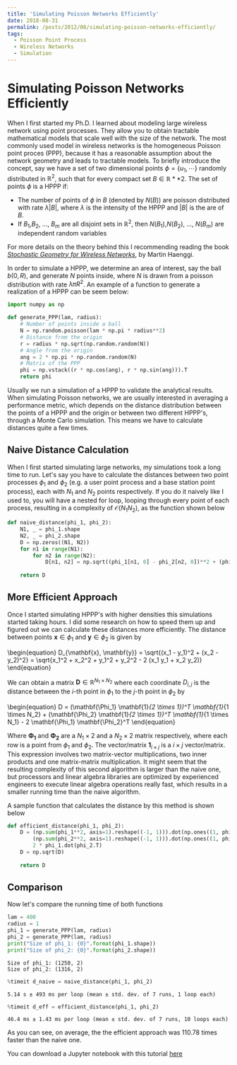 ```yaml
---
title: 'Simulating Poisson Networks Efficiently'
date: 2018-08-31
permalink: /posts/2012/08/simulating-poisson-networks-efficiently/
tags:
  - Poisson Point Process
  - Wireless Networks
  - Simulation
---
```


# Simulating Poisson Networks Efficiently


When I first started my Ph.D. I learned about modeling large wireless network using point processes. They allow you to obtain tractable mathematical models that scale well with the size of the network. The most commonly used model in wireless networks is the homogeneous Poisson point proces (PPP), because it has a reasonable assumption about the network geometry and leads to tractable models. To briefly introduce the concept, say we have a set of two dimensional points $\phi = \{u_1, \cdots\}$ randomly distributed in $\mathbb{R}^2$, such that for every compact set $B \in \mathbb{R}**2$. The set of points $\phi$ is a HPPP if: 

* The number of points of $\phi$ in $B$ (denoted by $N(B)$) are poisson distributed with rate $\lambda |B|$, where $\lambda$ is the intensity of the HPPP and $|B|$ is the are of $B$.
* If $B_1$,$B_2$, ..., $B_m$ are all disjoint sets in $\mathbb{R}^2$, then $N(B_1)$,$N(B_2)$, ..., $N(B_m)$ are independent random variables

For more details on the theory behind this I recommending reading the book [*Stochastic Geometry for Wireless Networks*](https://www.amazon.ca/Stochastic-Geometry-Wireless-Networks-Professor/dp/1107014697/ref=sr_1_1?ie=UTF8&qid=1535753229&sr=8-1&keywords=stochastic+geometry+for+wireless+networks), by Martin Haenggi.

In order to simulate a HPPP, we determine an area of interest, say the ball $b(0,R)$, and generate $N$ points inside, where $N$ is drawn from a poisson distribution with rate $\lambda \pi R^2$. An example of a function to generate a realization of a HPPP can be seem below:


```python
import numpy as np

def generate_PPP(lam, radius):
    # Number of points inside a ball
    N = np.random.poisson(lam * np.pi * radius**2)
    # Distance from the origin
    r = radius * np.sqrt(np.random.random(N))
    # Angle from the origin
    ang = 2 * np.pi * np.random.random(N)
    # Matrix of the PPP
    phi = np.vstack((r * np.cos(ang), r * np.sin(ang))).T
    return phi
```

Usually we run a simulation of a HPPP to validate the analytical results. When simulating Poisson networks, we are usually interested in averaging a performance metric, which depends on the distance distribution between the points of a HPPP and the origin or between two different HPPP's, through a Monte Carlo simulation. This means we have to calculate distances quite a few times. 

## Naive Distance Calculation

When I first started simulating large networks, my simulations took a long time to run. Let's say you have to calculate the distances between two point processes $\phi_1$ and $\phi_2$ (e.g. a user point process and a base station point process), each with $N_1$ and $N_2$ points respectively. If you do it naively like I used to, you will have a nested for loop, looping through every point of each process, resulting in a complexity of $\mathcal{O}(N_1 N_2)$, as the function shown below


```python
def naive_distance(phi_1, phi_2):
    N1, _ = phi_1.shape
    N2, _ = phi_2.shape
    D = np.zeros((N1, N2))
    for n1 in range(N1):
        for n2 in range(N2):
            D[n1, n2] = np.sqrt((phi_1[n1, 0] - phi_2[n2, 0])**2 + (phi_1[n1, 1] - phi_2[n2, 1])**2)
            
    return D
```

## More Efficient Approach

Once I started simulating HPPP's with higher densities this simulations started taking hours. I did some research on how to speed them up and figured out we can calculate these distances more efficiently. The distance between points $\mathbf{x} \in \phi_1$ and $\mathbf{y} \in \phi_2$ is given by

\begin{equation}
D_{\mathbf{x}, \mathbf{y}} = \sqrt{(x_1 - y_1)^2 + (x_2 - y_2)^2} = \sqrt{x_1^2 + x_2^2 + y_1^2 + y_2^2 - 2 (x_1 y_1 + x_2 y_2)}
\end{equation}

We can obtain a matrix $\mathbf{D} \in \mathbb{R}^{N_1 \times N_2}$ where each coordinate $D_{i, j}$ is the distance between the $i$-th point in $\phi_1$ to the $j$-th point in $\phi_2$ by

\begin{equation}
D = (\mathbf{\Phi_1} \mathbf{1}_{2 \times 1})^T \mathbf{1}_{1 \times N_2} + (\mathbf{\Phi_2} \mathbf{1}_{2 \times 1})^T \mathbf{1}_{1 \times N_1} - 2 \mathbf{\Phi_1} \mathbf{\Phi_2}^T
\end{equation}

Where $\mathbf{\Phi_1}$ and $\mathbf{\Phi_2}$ are a $N_1 \times 2$ and a $N_2 \times 2$ matrix respectively, where each row is a point from $\phi_1$ and $\phi_2$. The vector/matrix $\mathbf{1}_{i \times j}$ is a $i \times j$ vector/matrix. This expression involves two matrix-vector multiplications, two inner products and one matrix-matrix multiplication. It might seem that the resulting complexity of this second algorithm is larger than the naive one, but processors and linear algebra libraries are optimized by experienced engineers to execute linear algebra operations really fast, which results in a smaller running time than the naive algorithm. 

A sample function that calculates the distance by this method is shown below


```python
def efficient_distance(phi_1, phi_2):
    D = (np.sum(phi_1**2, axis=1).reshape((-1, 1))).dot(np.ones((1, phi_2.shape[0]))) + \
        (np.sum(phi_2**2, axis=1).reshape((-1, 1))).dot(np.ones((1, phi_1.shape[0]))).T - \
        2 * phi_1.dot(phi_2.T)
    D = np.sqrt(D)
    
    return D
```

## Comparison

Now let's compare the running time of both functions


```python
lam = 400
radius = 1
phi_1 = generate_PPP(lam, radius)
phi_2 = generate_PPP(lam, radius)
print("Size of phi_1: {0}".format(phi_1.shape))
print("Size of phi_2: {0}".format(phi_2.shape))
```

    Size of phi_1: (1250, 2)
    Size of phi_2: (1316, 2)



```python
%timeit d_naive = naive_distance(phi_1, phi_2)
```

    5.14 s ± 493 ms per loop (mean ± std. dev. of 7 runs, 1 loop each)



```python
%timeit d_eff = efficient_distance(phi_1, phi_2)
```

    46.4 ms ± 1.43 ms per loop (mean ± std. dev. of 7 runs, 10 loops each)


As you can see, on average, the the efficient approach was 110.78 times faster than the naive one.

You can download a Jupyter notebook with this tutorial [here](https://jvce92.github.io/files/simulating_poisson_networks.ipynb)
